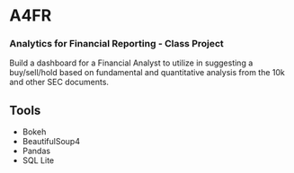 # A4FR
### Analytics for Financial Reporting - Class Project

Build a dashboard for a Financial Analyst to utilize in suggesting a buy/sell/hold based on fundamental and quantitative analysis from the 10k and other SEC documents.

## Tools
- Bokeh
- BeautifulSoup4
- Pandas
- SQL Lite
